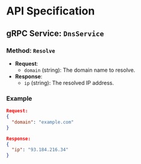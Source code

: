 # API Specification

## gRPC Service: `DnsService`

### Method: `Resolve`
- **Request**:
  - `domain` (string): The domain name to resolve.
- **Response**:
  - `ip` (string): The resolved IP address.

### Example
```json
Request:
{
  "domain": "example.com"
}

Response:
{
  "ip": "93.184.216.34"
}
```